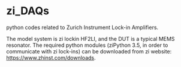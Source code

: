 # zi_DAQs
python codes related to Zurich Instrument Lock-in Amplifiers.

The model system is zi lockin HF2LI, and the DUT is a typical MEMS resonator. The required python modules (ziPython 3.5, in order to communicate with zi lock-ins) can be downloaded from zi website: https://www.zhinst.com/downloads. 

